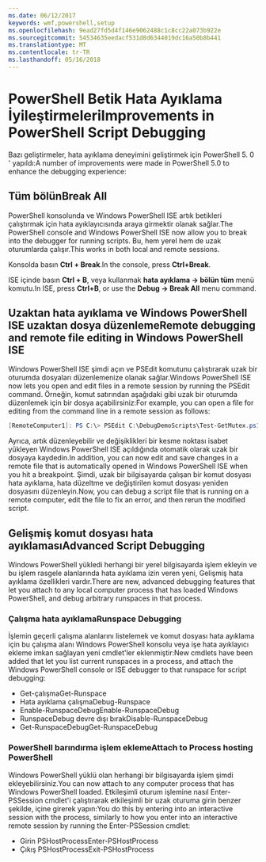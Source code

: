 ```yaml
---
ms.date: 06/12/2017
keywords: wmf,powershell,setup
ms.openlocfilehash: 9ead27fd5d4f146e9062488c1c8cc22a073b922e
ms.sourcegitcommit: 54534635eedacf531d8d6344019dc16a50b8b441
ms.translationtype: MT
ms.contentlocale: tr-TR
ms.lasthandoff: 05/16/2018
---
```

# <a name="improvements-in-powershell-script-debugging"></a><span data-ttu-id="bdf3e-102">PowerShell Betik Hata Ayıklama İyileştirmeleri</span><span class="sxs-lookup"><span data-stu-id="bdf3e-102">Improvements in PowerShell Script Debugging</span></span>

<span data-ttu-id="bdf3e-103">Bazı geliştirmeler, hata ayıklama deneyimini geliştirmek için PowerShell 5. 0 ' yapıldı:</span><span class="sxs-lookup"><span data-stu-id="bdf3e-103">A number of improvements were made in PowerShell 5.0 to enhance the debugging experience:</span></span>

## <a name="break-all"></a><span data-ttu-id="bdf3e-104">Tüm bölün</span><span class="sxs-lookup"><span data-stu-id="bdf3e-104">Break All</span></span>

<span data-ttu-id="bdf3e-105">PowerShell konsolunda ve Windows PowerShell ISE artık betikleri çalıştırmak için hata ayıklayıcısında araya girmektir olanak sağlar.</span><span class="sxs-lookup"><span data-stu-id="bdf3e-105">The PowerShell console and Windows PowerShell ISE now allow you to break into the debugger for running scripts.</span></span> <span data-ttu-id="bdf3e-106">Bu, hem yerel hem de uzak oturumlarda çalışır.</span><span class="sxs-lookup"><span data-stu-id="bdf3e-106">This works in both local and remote sessions.</span></span>

<span data-ttu-id="bdf3e-107">Konsolda basın **Ctrl + Break**.</span><span class="sxs-lookup"><span data-stu-id="bdf3e-107">In the console, press **Ctrl+Break**.</span></span>

<span data-ttu-id="bdf3e-108">ISE içinde basın **Ctrl + B**, veya kullanmak **hata ayıklama -> bölün tüm** menü komutu.</span><span class="sxs-lookup"><span data-stu-id="bdf3e-108">In ISE, press **Ctrl+B**, or use the **Debug -> Break All** menu command.</span></span>

## <a name="remote-debugging-and-remote-file-editing-in-windows-powershell-ise"></a><span data-ttu-id="bdf3e-109">Uzaktan hata ayıklama ve Windows PowerShell ISE uzaktan dosya düzenleme</span><span class="sxs-lookup"><span data-stu-id="bdf3e-109">Remote debugging and remote file editing in Windows PowerShell ISE</span></span>

<span data-ttu-id="bdf3e-110">Windows PowerShell ISE şimdi açın ve PSEdit komutunu çalıştırarak uzak bir oturumda dosyaları düzenlemenize olanak sağlar.</span><span class="sxs-lookup"><span data-stu-id="bdf3e-110">Windows PowerShell ISE now lets you open and edit files in a remote session by running the PSEdit command.</span></span>
<span data-ttu-id="bdf3e-111">Örneğin, komut satırından aşağıdaki gibi uzak bir oturumda düzenlemek için bir dosya açabilirsiniz:</span><span class="sxs-lookup"><span data-stu-id="bdf3e-111">For example, you can open a file for editing from the command line in a remote session as follows:</span></span>

```powershell
[RemoteComputer1]: PS C:\> PSEdit C:\DebugDemoScripts\Test-GetMutex.ps1
```

<span data-ttu-id="bdf3e-112">Ayrıca, artık düzenleyebilir ve değişiklikleri bir kesme noktası isabet yükleyen Windows PowerShell ISE açıldığında otomatik olarak uzak bir dosyaya kaydedin.</span><span class="sxs-lookup"><span data-stu-id="bdf3e-112">In addition, you can now edit and save changes in a remote file that is automatically opened in Windows PowerShell ISE when you hit a breakpoint.</span></span>
<span data-ttu-id="bdf3e-113">Şimdi, uzak bir bilgisayarda çalışan bir komut dosyası hata ayıklama, hata düzeltme ve değiştirilen komut dosyası yeniden dosyasını düzenleyin.</span><span class="sxs-lookup"><span data-stu-id="bdf3e-113">Now, you can debug a script file that is running on a remote computer, edit the file to fix an error, and then rerun the modified script.</span></span>

## <a name="advanced-script-debugging"></a><span data-ttu-id="bdf3e-114">Gelişmiş komut dosyası hata ayıklaması</span><span class="sxs-lookup"><span data-stu-id="bdf3e-114">Advanced Script Debugging</span></span>

<span data-ttu-id="bdf3e-115">Windows PowerShell yükledi herhangi bir yerel bilgisayarda işlem ekleyin ve bu işlem rasgele alanlarında hata ayıklama izin veren yeni, Gelişmiş hata ayıklama özellikleri vardır.</span><span class="sxs-lookup"><span data-stu-id="bdf3e-115">There are new, advanced debugging features that let you attach to any local computer process that has loaded Windows PowerShell, and debug arbitrary runspaces in that process.</span></span>

### <a name="runspace-debugging"></a><span data-ttu-id="bdf3e-116">Çalışma hata ayıklama</span><span class="sxs-lookup"><span data-stu-id="bdf3e-116">Runspace Debugging</span></span>

<span data-ttu-id="bdf3e-117">İşlemin geçerli çalışma alanlarını listelemek ve komut dosyası hata ayıklama için bu çalışma alanı Windows PowerShell konsolu veya işe hata ayıklayıcı ekleme imkan sağlayan yeni cmdlet'ler eklenmiştir:</span><span class="sxs-lookup"><span data-stu-id="bdf3e-117">New cmdlets have been added that let you list current runspaces in a process, and attach the Windows PowerShell console or ISE debugger to that runspace for script debugging:</span></span>

-   <span data-ttu-id="bdf3e-118">Get-çalışma</span><span class="sxs-lookup"><span data-stu-id="bdf3e-118">Get-Runspace</span></span>
-   <span data-ttu-id="bdf3e-119">Hata ayıklama çalışma</span><span class="sxs-lookup"><span data-stu-id="bdf3e-119">Debug-Runspace</span></span>
-   <span data-ttu-id="bdf3e-120">Enable-RunspaceDebug</span><span class="sxs-lookup"><span data-stu-id="bdf3e-120">Enable-RunspaceDebug</span></span>
-   <span data-ttu-id="bdf3e-121">RunspaceDebug devre dışı bırak</span><span class="sxs-lookup"><span data-stu-id="bdf3e-121">Disable-RunspaceDebug</span></span>
-   <span data-ttu-id="bdf3e-122">Get-RunspaceDebug</span><span class="sxs-lookup"><span data-stu-id="bdf3e-122">Get-RunspaceDebug</span></span>

### <a name="attach-to-process-hosting-powershell"></a><span data-ttu-id="bdf3e-123">PowerShell barındırma işlem ekleme</span><span class="sxs-lookup"><span data-stu-id="bdf3e-123">Attach to Process hosting PowerShell</span></span>

<span data-ttu-id="bdf3e-124">Windows PowerShell yüklü olan herhangi bir bilgisayarda işlem şimdi ekleyebilirsiniz.</span><span class="sxs-lookup"><span data-stu-id="bdf3e-124">You can now attach to any computer process that has Windows PowerShell loaded.</span></span> <span data-ttu-id="bdf3e-125">Etkileşimli oturum işlemine nasıl Enter-PSSession cmdlet'i çalıştırarak etkileşimli bir uzak oturuma girin benzer şekilde, içine girerek yapın:</span><span class="sxs-lookup"><span data-stu-id="bdf3e-125">You do this by entering into an interactive session with the process, similarly to how you enter into an interactive remote session by running the Enter-PSSession cmdlet:</span></span>

-   <span data-ttu-id="bdf3e-126">Girin PSHostProcess</span><span class="sxs-lookup"><span data-stu-id="bdf3e-126">Enter-PSHostProcess</span></span>
-   <span data-ttu-id="bdf3e-127">Çıkış PSHostProcess</span><span class="sxs-lookup"><span data-stu-id="bdf3e-127">Exit-PSHostProcess</span></span>
